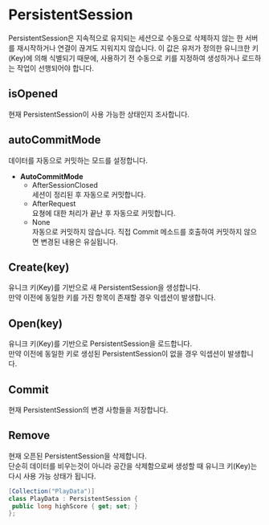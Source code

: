 PersistentSession
====
PersistentSession은 지속적으로 유지되는 세션으로 수동으로 삭제하지 않는 한 서버를 재시작하거나 연결이 끊겨도 지워지지 않습니다. 이 값은 유저가 정의한 유니크한 키(Key)에 의해 식별되기 때문에, 사용하기 전 수동으로 키를 지정하여 생성하거나 로드하는 작업이 선행되어야 합니다.

isOpened
----
현재 PersistentSession이 사용 가능한 상태인지 조사합니다.

autoCommitMode
----
데이터를 자동으로 커밋하는 모드를 설정합니다.
* __AutoCommitMode__
  * AfterSessionClosed<br>
    세션이 정리된 후 자동으로 커밋합니다.
  * AfterRequest<br>
    요쳥에 대한 처리가 끝난 후 자동으로 커밋합니다.
  * None<br>
    자동으로 커밋하지 않습니다. 직접 Commit 메소드를 호출하여 커밋하지 않으면 변경된 내용은 유실됩니다.

Create(key)
----
유니크 키(Key)를 기반으로 새 PersistentSession을 생성합니다.<br>
만약 이전에 동일한 키를 가진 항목이 존재할 경우 익셉션이 발생합니다.

Open(key)
----
유니크 키(Key)를 기반으로 PersistentSession을 로드합니다.<br>
만약 이전에 동일한 키로 생성된 PersistentSession이 없을 경우 익셉션이 발생합니다.

Commit
----
현재 PersistentSession의 변경 사항들을 저장합니다.

Remove
----
현재 오픈된 PersistentSession을 삭제합니다.<br>
단순히 데이터를 비우는것이 아니라 공간을 삭제함으로써 생성할 때 유니크 키(Key)는 다시 사용 가능 상태가 됩니다.


```c#
[Collection("PlayData")]
class PlayData : PersistentSession {
 public long highScore { get; set; }
};
```
